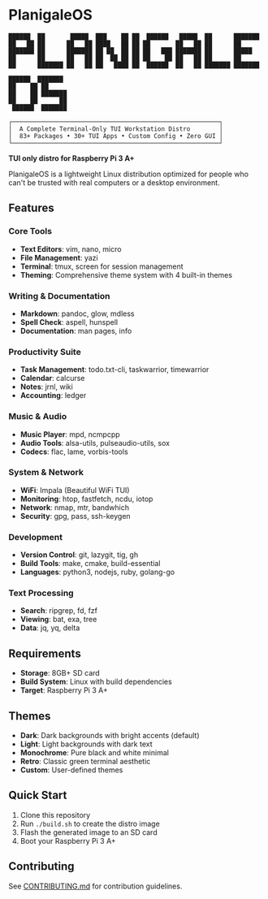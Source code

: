 # PlanigaleOS

```
██████  ██       █████  ███    ██ ██  ██████   █████  ██      ███████
██   ██ ██      ██   ██ ████   ██ ██ ██       ██   ██ ██      ██
███████ ██      ███████ ██ ██  ██ ██ ██   ███ ███████ ██      █████
██      ██      ██   ██ ██  ██ ██ ██ ██    ██ ██   ██ ██      ██
██      ███████ ██   ██ ██   ████ ██  ██████  ██   ██ ███████ ███████

██████  ███████
██    ██ ██
██    ██ ███████
██    ██      ██
 ██████  ███████

┌─────────────────────────────────────────────────────────┐
│  A Complete Terminal-Only TUI Workstation Distro        │
│  83+ Packages • 30+ TUI Apps • Custom Config • Zero GUI │
└─────────────────────────────────────────────────────────┘
```

**TUI only distro for Raspberry Pi 3 A+**

PlanigaleOS is a lightweight Linux distribution optimized for people who can't be trusted with real computers or a desktop environment.

## Features

### Core Tools
- **Text Editors**: vim, nano, micro
- **File Management**: yazi
- **Terminal**: tmux, screen for session management
- **Theming**: Comprehensive theme system with 4 built-in themes

### Writing & Documentation
- **Markdown**: pandoc, glow, mdless
- **Spell Check**: aspell, hunspell
- **Documentation**: man pages, info

### Productivity Suite
- **Task Management**: todo.txt-cli, taskwarrior, timewarrior
- **Calendar**: calcurse
- **Notes**: jrnl, wiki
- **Accounting**: ledger

### Music & Audio
- **Music Player**: mpd, ncmpcpp
- **Audio Tools**: alsa-utils, pulseaudio-utils, sox
- **Codecs**: flac, lame, vorbis-tools

### System & Network
- **WiFi**: Impala (Beautiful WiFi TUI)
- **Monitoring**: htop, fastfetch, ncdu, iotop
- **Network**: nmap, mtr, bandwhich
- **Security**: gpg, pass, ssh-keygen

### Development
- **Version Control**: git, lazygit, tig, gh
- **Build Tools**: make, cmake, build-essential
- **Languages**: python3, nodejs, ruby, golang-go

### Text Processing
- **Search**: ripgrep, fd, fzf
- **Viewing**: bat, exa, tree
- **Data**: jq, yq, delta

## Requirements

- **Storage**: 8GB+ SD card
- **Build System**: Linux with build dependencies
- **Target**: Raspberry Pi 3 A+

## Themes
- **Dark**: Dark backgrounds with bright accents (default)
- **Light**: Light backgrounds with dark text
- **Monochrome**: Pure black and white minimal
- **Retro**: Classic green terminal aesthetic
- **Custom**: User-defined themes

## Quick Start

1. Clone this repository
2. Run `./build.sh` to create the distro image
3. Flash the generated image to an SD card
4. Boot your Raspberry Pi 3 A+


## Contributing

See [CONTRIBUTING.md](CONTRIBUTING.md) for contribution guidelines.

